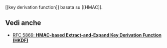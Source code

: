 [[key derivation function]] basata su [[HMAC]].

## Vedi anche

- [RFC 5869: **HMAC-based Extract-and-Expand Key Derivation Function (HKDF)**](https://www.rfc-editor.org/rfc/rfc5869.html)